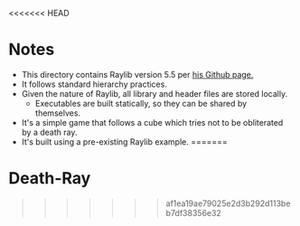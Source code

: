 <<<<<<< HEAD
# Notes

- This directory contains Raylib version 5.5 per [his Github page.](https://github.com/raysan5/raylib.)
- It follows standard hierarchy practices.
- Given the nature of Raylib, all library and header files are stored locally.
	- Executables are built statically, so they can be shared by themselves.
- It's a simple game that follows a cube which tries not to be obliterated by a death ray.
- It's built using a pre-existing Raylib example.
=======
# Death-Ray
>>>>>>> af1ea19ae79025e2d3b292d113beb7df38356e32
